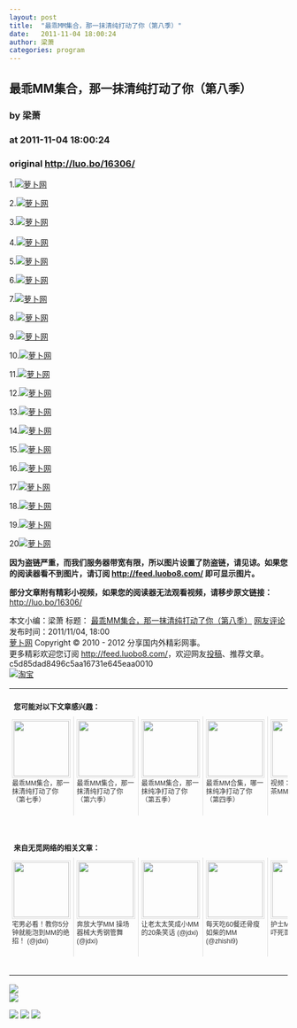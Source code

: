 ```yaml
---
layout: post
title:  "最乖MM集合，那一抹清纯打动了你（第八季）"
date:   2011-11-04 18:00:24
author: 梁萧
categories: program
---
```


## 最乖MM集合，那一抹清纯打动了你（第八季）
### by 梁萧
### at 2011-11-04 18:00:24
### original <http://luo.bo/16306/>

<p>1.<a title="萝卜网" href="http://dulei.si/files/2011/10/11/6ac34736d0962c2da372dcedd00c76e6.jpg"><img title="萝卜网" src="http://dulei.si/files/2011/10/11/6ac34736d0962c2da372dcedd00c76e6.jpg" alt="萝卜网" border="0"></a></p><p>2.<a title="萝卜网" href="http://dulei.si/files/2011/10/11/9254d5d0fbd44121cdbc643ff0b49de8.jpg"><img title="萝卜网" src="http://dulei.si/files/2011/10/11/9254d5d0fbd44121cdbc643ff0b49de8.jpg" alt="萝卜网" border="0"></a></p><p>3.<a title="萝卜网" href="http://dulei.si/files/2011/10/11/1e2f2e9bcf295a92b521d6e08059e05f.jpg"><img title="萝卜网" src="http://dulei.si/files/2011/10/11/1e2f2e9bcf295a92b521d6e08059e05f.jpg" alt="萝卜网" border="0"></a><br> <span></span><br> 4.<a title="萝卜网" href="http://dulei.si/files/2011/10/11/153fe38c8174dd37444dba3e8cc2c1b9.jpg"><img title="萝卜网" src="http://dulei.si/files/2011/10/11/153fe38c8174dd37444dba3e8cc2c1b9.jpg" alt="萝卜网" border="0"></a></p><p>5.<a title="萝卜网" href="http://dulei.si/files/2011/10/11/936892dc0b9664b620c6e60fb6e29053.jpg"><img title="萝卜网" src="http://dulei.si/files/2011/10/11/936892dc0b9664b620c6e60fb6e29053.jpg" alt="萝卜网" border="0"></a></p><p>6.<a title="萝卜网" href="http://dulei.si/files/2011/10/11/4562caba3069832ecc407fa9a5a868b6.jpg"><img title="萝卜网" src="http://dulei.si/files/2011/10/11/4562caba3069832ecc407fa9a5a868b6.jpg" alt="萝卜网" border="0"></a></p><p>7.<a title="萝卜网" href="http://dulei.si/files/2011/10/11/dac28888f17aa1c320f9f7c915468298.jpg"><img title="萝卜网" src="http://dulei.si/files/2011/10/11/dac28888f17aa1c320f9f7c915468298.jpg" alt="萝卜网" border="0"></a></p><p>8.<a title="萝卜网" href="http://dulei.si/files/2011/10/11/dc02da8ebbb46a83ee3f2f9c0de1212e.jpg"><img title="萝卜网" src="http://dulei.si/files/2011/10/11/dc02da8ebbb46a83ee3f2f9c0de1212e.jpg" alt="萝卜网" border="0"></a></p><p>9.<a title="萝卜网" href="http://dulei.si/files/2011/10/11/c2eff0e00a73a2c89e664fb5846335da.jpg"><img title="萝卜网" src="http://dulei.si/files/2011/10/11/c2eff0e00a73a2c89e664fb5846335da.jpg" alt="萝卜网" border="0"></a></p><p>10.<a title="萝卜网" href="http://dulei.si/files/2011/10/11/b2b6bdeece91c67f5378322617505b25.jpg"><img title="萝卜网" src="http://dulei.si/files/2011/10/11/b2b6bdeece91c67f5378322617505b25.jpg" alt="萝卜网" border="0"></a></p><p>11.<a title="萝卜网" href="http://dulei.si/files/2011/10/11/ac23067c5d4f9bb28e83666e1d08777e.jpg"><img title="萝卜网" src="http://dulei.si/files/2011/10/11/ac23067c5d4f9bb28e83666e1d08777e.jpg" alt="萝卜网" border="0"></a></p><p>12.<a title="萝卜网" href="http://dulei.si/files/2011/10/11/3f49dd7295eee2c6166b79e6aa38cfb4.jpg"><img title="萝卜网" src="http://dulei.si/files/2011/10/11/3f49dd7295eee2c6166b79e6aa38cfb4.jpg" alt="萝卜网" border="0"></a></p><p>13.<a title="萝卜网" href="http://dulei.si/files/2011/10/11/8dbb2221b9db2d78c26007fef08d2397.jpg"><img title="萝卜网" src="http://dulei.si/files/2011/10/11/8dbb2221b9db2d78c26007fef08d2397.jpg" alt="萝卜网" border="0"></a></p><p>14.<a title="萝卜网" href="http://dulei.si/files/2011/10/11/a68254d0b0d880ec093250a0e5098c9d.jpg"><img title="萝卜网" src="http://dulei.si/files/2011/10/11/a68254d0b0d880ec093250a0e5098c9d.jpg" alt="萝卜网" border="0"></a></p><p>15.<a title="萝卜网" href="http://dulei.si/files/2011/10/11/8df2f9edcd6c8e0ec5cf232783222215.jpg"><img title="萝卜网" src="http://dulei.si/files/2011/10/11/8df2f9edcd6c8e0ec5cf232783222215.jpg" alt="萝卜网" border="0"></a></p><p>16.<a title="萝卜网" href="http://dulei.si/files/2011/10/11/6c0ef0f18a401d18e472d6e067abf2a4.jpg"><img title="萝卜网" src="http://dulei.si/files/2011/10/11/6c0ef0f18a401d18e472d6e067abf2a4.jpg" alt="萝卜网" border="0"></a></p><p>17.<a title="萝卜网" href="http://dulei.si/files/2011/10/11/2a30147b0e1723e3f46b5903beecc1bb.jpg"><img title="萝卜网" src="http://dulei.si/files/2011/10/11/2a30147b0e1723e3f46b5903beecc1bb.jpg" alt="萝卜网" border="0"></a></p><p>18.<a title="萝卜网" href="http://dulei.si/files/2011/10/11/fe934a940a44118919ac13b17fd1aa51.jpg"><img title="萝卜网" src="http://dulei.si/files/2011/10/11/fe934a940a44118919ac13b17fd1aa51.jpg" alt="萝卜网" border="0"></a></p><p>19.<a title="萝卜网" href="http://dulei.si/files/2011/10/11/c9650ddb34d56a3314f03f2b383c8385.jpg"><img title="萝卜网" src="http://dulei.si/files/2011/10/11/c9650ddb34d56a3314f03f2b383c8385.jpg" alt="萝卜网" border="0"></a></p><p>20<a title="萝卜网" href="http://dulei.si/files/2011/10/11/57e6d5f763b0ae3c56bb40ccf500c14a.jpg"><img title="萝卜网" src="http://dulei.si/files/2011/10/11/57e6d5f763b0ae3c56bb40ccf500c14a.jpg" alt="萝卜网" border="0"></a></p><p><strong>因为盗链严重，而我们服务器带宽有限，所以图片设置了防盗链，请见谅。如果您的阅读器看不到图片，请订阅 <a href="http://feed.luobo8.com/">http://feed.luobo8.com/</a> 即可显示图片。</strong></p><p><strong>部分文章附有精彩小视频，如果您的阅读器无法观看视频，请移步原文链接：</strong> <a href="http://luo.bo/16306/" title="最乖MM集合，那一抹清纯打动了你（第八季）">http://luo.bo/16306/</a></p> 本文小编：梁萧 标题： <a href="http://luo.bo/16306/" title="最乖MM集合，那一抹清纯打动了你（第八季）">最乖MM集合，那一抹清纯打动了你（第八季）</a> <a href="http://luo.bo/16306/#comments" title="to the comments">网友评论</a> 发布时间：2011/11/04, 18:00 <br> <a href="http://luo.bo/" title="萝卜网 - 人人都是艺术家">萝卜网</a> Copyright © 2010 - 2012 分享国内外精彩网事。<br> 更多精彩欢迎您订阅 <a href="http://feed.luobo8.com/">http://feed.luobo8.com/</a>，欢迎网友<a href="http://luo.bo/delivery/">投稿</a>、推荐文章。<br> c5d85dad8496c5aa16731e645eaa0010<br><a href="http://8.nf/1100" title="淘宝"><img src="http://dulei.si/files/2011/08/25/69cb3ea317a32c4e6143e665fdb20b14.300-250.jpg" alt="淘宝" border="0"></a><br><table cellspacing="0" cellpadding="3" border="0" style="clear:both"><tr><td colspan="5"><b><font size="-1" style="display:block!important;padding:20px 0 5px!important">您可能对以下文章感兴趣：</font></b></td></tr><tr><td width="106" valign="top" style="padding:5px!important;margin:0!important"> <a title="最乖MM集合，那一抹清纯打动了你（第七季）" style="text-decoration:none!important" href="http://app.wumii.com/ext/redirect.htm?url=http%3A%2F%2Fluo.bo%2F16194%2F&amp;from=http%3A%2F%2Fluo.bo%2F16306%2F"> <img style="margin:0!important;padding:2px!important;border:1px solid #dddddd!important;width:100px!important;height:100px!important" src="http://static.wumii.com/site_images/2011/11/02/10168184.jpg" width="100px" height="100px"><br> <font size="-1" color="#333333" style="display:block!important;line-height:15px!important;width:106px!important;font:12px/15px arial!important;height:60px!important;margin:3px 0 0 0!important;padding:0!important;overflow:hidden!important">最乖MM集合，那一抹清纯打动了你（第七季）</font> </a></td><td width="106" valign="top" style="padding:5px!important;margin:0!important;border-left:1px solid #dddddd!important"> <a title="最乖MM集合，那一抹清纯打动了你（第六季）" style="text-decoration:none!important" href="http://app.wumii.com/ext/redirect.htm?url=http%3A%2F%2Fluo.bo%2F15328%2F&amp;from=http%3A%2F%2Fluo.bo%2F16306%2F"> <img style="margin:0!important;padding:2px!important;border:1px solid #dddddd!important;width:100px!important;height:100px!important" src="http://static.wumii.com/site_images/2011/10/15/9214122.jpg" width="100px" height="100px"><br> <font size="-1" color="#333333" style="display:block!important;line-height:15px!important;width:106px!important;font:12px/15px arial!important;height:60px!important;margin:3px 0 0 0!important;padding:0!important;overflow:hidden!important">最乖MM集合，那一抹清纯打动了你（第六季）</font> </a></td><td width="106" valign="top" style="padding:5px!important;margin:0!important;border-left:1px solid #dddddd!important"> <a title="最乖MM集合，那一抹纯净打动了你（第五季）" style="text-decoration:none!important" href="http://app.wumii.com/ext/redirect.htm?url=http%3A%2F%2Fluo.bo%2F15278%2F&amp;from=http%3A%2F%2Fluo.bo%2F16306%2F"> <img style="margin:0!important;padding:2px!important;border:1px solid #dddddd!important;width:100px!important;height:100px!important" src="http://static.wumii.com/site_images/2011/10/14/9145924.jpg" width="100px" height="100px"><br> <font size="-1" color="#333333" style="display:block!important;line-height:15px!important;width:106px!important;font:12px/15px arial!important;height:60px!important;margin:3px 0 0 0!important;padding:0!important;overflow:hidden!important">最乖MM集合，那一抹纯净打动了你（第五季）</font> </a></td><td width="106" valign="top" style="padding:5px!important;margin:0!important;border-left:1px solid #dddddd!important"> <a title="最乖MM合集，哪一抹纯净打动了你（第四季）" style="text-decoration:none!important" href="http://app.wumii.com/ext/redirect.htm?url=http%3A%2F%2Fluo.bo%2F15240%2F&amp;from=http%3A%2F%2Fluo.bo%2F16306%2F"> <img style="margin:0!important;padding:2px!important;border:1px solid #dddddd!important;width:100px!important;height:100px!important" src="http://static.wumii.com/site_images/2011/10/13/9096393.jpg" width="100px" height="100px"><br> <font size="-1" color="#333333" style="display:block!important;line-height:15px!important;width:106px!important;font:12px/15px arial!important;height:60px!important;margin:3px 0 0 0!important;padding:0!important;overflow:hidden!important">最乖MM合集，哪一抹纯净打动了你（第四季）</font> </a></td><td width="106" valign="top" style="padding:5px!important;margin:0!important;border-left:1px solid #dddddd!important"> <a title="视频：萌死你，奶茶MM教你减压" style="text-decoration:none!important" href="http://app.wumii.com/ext/redirect.htm?url=http%3A%2F%2Fluo.bo%2F16004%2F&amp;from=http%3A%2F%2Fluo.bo%2F16306%2F"> <img style="margin:0!important;padding:2px!important;border:1px solid #dddddd!important;width:100px!important;height:100px!important" src="http://static.wumii.com/site_images/2011/10/29/10003444.jpg" width="100px" height="100px"><br> <font size="-1" color="#333333" style="display:block!important;line-height:15px!important;width:106px!important;font:12px/15px arial!important;height:60px!important;margin:3px 0 0 0!important;padding:0!important;overflow:hidden!important">视频：萌死你，奶茶MM教你减压</font> </a></td></tr> <td><br><tr><td colspan="5"><b><font size="-1" style="display:block!important;padding:20px 0 5px!important">来自无觅网络的相关文章：</font></b></td></tr><tr><td width="106" valign="top" style="padding:5px!important;margin:0!important"> <a title="宅男必看！教你5分钟就能泡到MM的绝招！" style="text-decoration:none!important" href="http://app.wumii.com/ext/redirect.htm?url=http%3A%2F%2Fjdxi.net%2Fpost%2Fpao-mm.html&amp;from=http%3A%2F%2Fluo.bo%2F16306%2F"> <img style="margin:0!important;padding:2px!important;border:1px solid #dddddd!important;width:100px!important;height:100px!important" src="http://static.wumii.com/site_images/2011/09/13/30466473.jpg" width="100px" height="100px"><br> <font size="-1" color="#333333" style="display:block!important;line-height:15px!important;width:106px!important;font:12px/15px arial!important;height:60px!important;margin:3px 0 0 0!important;padding:0!important;overflow:hidden!important">宅男必看！教你5分钟就能泡到MM的绝招！ (@jdxi)</font> </a></td><td width="106" valign="top" style="padding:5px!important;margin:0!important;border-left:1px solid #dddddd!important"> <a title="奔放大学MM 操场器械大秀钢管舞" style="text-decoration:none!important" href="http://app.wumii.com/ext/redirect.htm?url=http%3A%2F%2Fjdxi.net%2Fpost%2Fben-fang-mm.html&amp;from=http%3A%2F%2Fluo.bo%2F16306%2F"> <img style="margin:0!important;padding:2px!important;border:1px solid #dddddd!important;width:100px!important;height:100px!important" src="http://static.wumii.com/site_images/2011/09/10/29717767.jpg" width="100px" height="100px"><br> <font size="-1" color="#333333" style="display:block!important;line-height:15px!important;width:106px!important;font:12px/15px arial!important;height:60px!important;margin:3px 0 0 0!important;padding:0!important;overflow:hidden!important">奔放大学MM 操场器械大秀钢管舞 (@jdxi)</font> </a></td><td width="106" valign="top" style="padding:5px!important;margin:0!important;border-left:1px solid #dddddd!important"> <a title="让老太太笑成小MM的20条笑话" style="text-decoration:none!important" href="http://app.wumii.com/ext/redirect.htm?url=http%3A%2F%2Fjdxi.net%2Fpost%2Ftai-tai-mm.html&amp;from=http%3A%2F%2Fluo.bo%2F16306%2F"> <img style="margin:0!important;padding:2px!important;border:1px solid #dddddd!important;width:100px!important;height:100px!important" src="http://static.wumii.com/site_images/2011/04/07/5173125.jpg" width="100px" height="100px"><br> <font size="-1" color="#333333" style="display:block!important;line-height:15px!important;width:106px!important;font:12px/15px arial!important;height:60px!important;margin:3px 0 0 0!important;padding:0!important;overflow:hidden!important">让老太太笑成小MM的20条笑话 (@jdxi)</font> </a></td><td width="106" valign="top" style="padding:5px!important;margin:0!important;border-left:1px solid #dddddd!important"> <a title="每天吃60餐还骨瘦如柴的MM" style="text-decoration:none!important" href="http://app.wumii.com/ext/redirect.htm?url=http%3A%2F%2Fzhishi9.com%2Fqiwenguaishi%2F20110216%2F1297825903121.html&amp;from=http%3A%2F%2Fluo.bo%2F16306%2F"> <img style="margin:0!important;padding:2px!important;border:1px solid #dddddd!important;width:100px!important;height:100px!important" src="http://static.wumii.com/site_images/2011/05/19/8972439.jpg" width="100px" height="100px"><br> <font size="-1" color="#333333" style="display:block!important;line-height:15px!important;width:106px!important;font:12px/15px arial!important;height:60px!important;margin:3px 0 0 0!important;padding:0!important;overflow:hidden!important">每天吃60餐还骨瘦如柴的MM (@zhishi9)</font> </a></td><td width="106" valign="top" style="padding:5px!important;margin:0!important;border-left:1px solid #dddddd!important"> <a title="护士MM别卸妆了，吓死哥了！" style="text-decoration:none!important" href="http://app.wumii.com/ext/redirect.htm?url=http%3A%2F%2Fjdxi.net%2Fpost%2Fhu-shi-xie-zhuang.html&amp;from=http%3A%2F%2Fluo.bo%2F16306%2F"> <img style="margin:0!important;padding:2px!important;border:1px solid #dddddd!important;width:100px!important;height:100px!important" src="http://static.wumii.com/site_images/2011/07/02/15654246.jpg" width="100px" height="100px"><br> <font size="-1" color="#333333" style="display:block!important;line-height:15px!important;width:106px!important;font:12px/15px arial!important;height:60px!important;margin:3px 0 0 0!important;padding:0!important;overflow:hidden!important">护士MM别卸妆了，吓死哥了！ (@jdxi)</font> </a></td></tr><tr><td colspan="5" align="right"> <a style="text-decoration:none!important" href="http://www.wumii.com/widget/relatedItems.htm" title="无觅相关文章插件"> <font size="-1" color="#bbbbbb" style="display:block!important;font-family:arial!important;padding:5px 0!important;font-size:12px!important;color:#bbb!important">无觅</font> </a></td></tr></td></table>
<p><a href="http://feedads.g.doubleclick.net/~a/lV_qxTGltevDM9wuEMiSw930VI0/0/da"><img src="http://feedads.g.doubleclick.net/~a/lV_qxTGltevDM9wuEMiSw930VI0/0/di" border="0" ismap></a><br>
<a href="http://feedads.g.doubleclick.net/~a/lV_qxTGltevDM9wuEMiSw930VI0/1/da"><img src="http://feedads.g.doubleclick.net/~a/lV_qxTGltevDM9wuEMiSw930VI0/1/di" border="0" ismap></a></p><div>
<a href="http://feeds.feedburner.com/~ff/tamd?a=N21VA9chowY:H0J65sh-RtQ:yIl2AUoC8zA"><img src="http://feeds.feedburner.com/~ff/tamd?d=yIl2AUoC8zA" border="0"></a> <a href="http://feeds.feedburner.com/~ff/tamd?a=N21VA9chowY:H0J65sh-RtQ:qj6IDK7rITs"><img src="http://feeds.feedburner.com/~ff/tamd?d=qj6IDK7rITs" border="0"></a> <a href="http://feeds.feedburner.com/~ff/tamd?a=N21VA9chowY:H0J65sh-RtQ:-BTjWOF_DHI"><img src="http://feeds.feedburner.com/~ff/tamd?i=N21VA9chowY:H0J65sh-RtQ:-BTjWOF_DHI" border="0"></a>
</div>